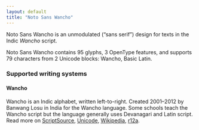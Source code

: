 ```yaml
---
layout: default
title: "Noto Sans Wancho"
---
```

Noto Sans Wancho is an unmodulated (“sans serif”) design for texts in the Indic _Wancho_ script. 

Noto Sans Wancho contains 95 glyphs, 3 OpenType features, and supports 79 characters from 2 Unicode blocks: Wancho, Basic Latin.


### Supported writing systems


#### Wancho

Wancho is an Indic alphabet, written left-to-right. Created 2001–2012 by Banwang Losu in India for the Wancho language. Some schools teach the Wancho script but the language generally uses Devanagari and Latin script. Read more on [ScriptSource](https://scriptsource.org/scr/Wcho), [Unicode](https://www.unicode.org/versions/Unicode13.0.0/ch13.pdf#G46061), [Wikipedia](https://en.wikipedia.org/wiki/ISO_15924:Wcho), [r12a](https://r12a.github.io/scripts/links?iso=Wcho).

